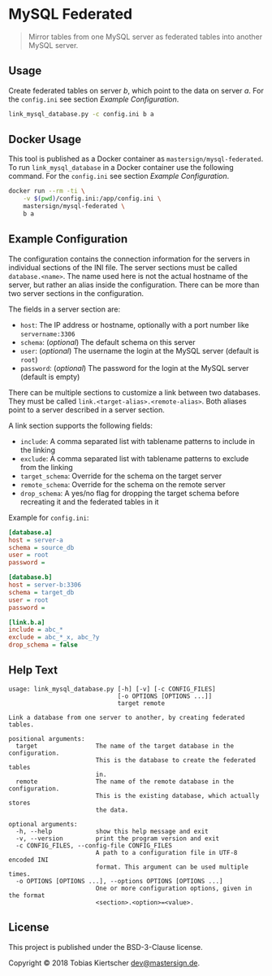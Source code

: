 # MySQL Federated

> Mirror tables from one MySQL server as federated tables into another MySQL server.

## Usage
Create federated tables on server _b_, which point to the data on server _a_.
For the `config.ini` see section _Example Configuration_.

~~~sh
link_mysql_database.py -c config.ini b a
~~~

## Docker Usage
This tool is published as a Docker container as `mastersign/mysql-federated`.
To run `link_mysql_database` in a Docker container use the following command.
For the `config.ini` see section _Example Configuration_.

~~~sh
docker run --rm -ti \
    -v $(pwd)/config.ini:/app/config.ini \
    mastersign/mysql-federated \
    b a
~~~

## Example Configuration

The configuration contains the connection information for the servers
in individual sections of the INI file.
The server sections must be called `database.<name>`.
The name used here is not the actual hostname of the server,
but rather an alias inside the configuration.
There can be more than two server sections in the configuration.

The fields in a server section are:

* `host`: The IP address or hostname, optionally with a port number like `servername:3306`
* `schema`: (_optional_) The default schema on this server
* `user`: (_optional_) The username the login at the MySQL server (default is `root`)
* `password`: (_optional_) The password for the login at the MySQL server (default is empty)

There can be multiple sections to customize a link between two databases.
They must be called `link.<target-alias>.<remote-alias>`.
Both aliases point to a server described in a server section.

A link section supports the following fields:

* `include`: A comma separated list with tablename patterns to include in the linking
* `exclude`: A comma separated list with tablename patterns to exclude from the linking
* `target_schema`: Override for the schema on the target server
* `remote_schema`: Override for the schema on the remote server
* `drop_schema`: A yes/no flag for dropping the target schema before recreating it
  and the federated tables in it

Example for `config.ini`:

~~~ini
[database.a]
host = server-a
schema = source_db
user = root
password =

[database.b]
host = server-b:3306
schema = target_db
user = root
password =

[link.b.a]
include = abc_*
exclude = abc_*_x, abc_?y
drop_schema = false
~~~

## Help Text

~~~
usage: link_mysql_database.py [-h] [-v] [-c CONFIG_FILES]
                              [-o OPTIONS [OPTIONS ...]]
                              target remote

Link a database from one server to another, by creating federated tables.

positional arguments:
  target                The name of the target database in the configuration.
                        This is the database to create the federated tables
                        in.
  remote                The name of the remote database in the configuration.
                        This is the existing database, which actually stores
                        the data.

optional arguments:
  -h, --help            show this help message and exit
  -v, --version         print the program version and exit
  -c CONFIG_FILES, --config-file CONFIG_FILES
                        A path to a configuration file in UTF-8 encoded INI
                        format. This argument can be used multiple times.
  -o OPTIONS [OPTIONS ...], --options OPTIONS [OPTIONS ...]
                        One or more configuration options, given in the format
                        <section>.<option>=<value>.
~~~

## License

This project is published under the BSD-3-Clause license.

Copyright &copy; 2018 Tobias Kiertscher <dev@mastersign.de>.
